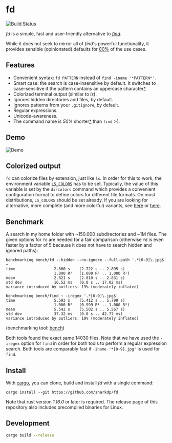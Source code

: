 # fd
[![Build Status](https://travis-ci.org/sharkdp/fd.svg?branch=master)](https://travis-ci.org/sharkdp/fd)

*fd* is a simple, fast and user-friendly alternative to
[*find*](https://www.gnu.org/software/findutils/).

While it does not seek to mirror all of *find*'s powerful functionality, it provides sensible
(opinionated) defaults for [80%](https://en.wikipedia.org/wiki/Pareto_principle) of the use cases.

## Features
* Convenient syntax: `fd PATTERN` instead of `find -iname '*PATTERN*'`.
* Smart case: the search is case-insensitive by default. It switches to
  case-sensitive if the pattern contains an uppercase
  character[\*](http://vimdoc.sourceforge.net/htmldoc/options.html#'smartcase').
* Colorized terminal output (similar to *ls*).
* Ignores hidden directories and files, by default.
* Ignores patterns from your `.gitignore`, by default.
* Regular expressions.
* Unicode-awareness.
* The command name is *50%* shorter[\*](https://github.com/ggreer/the_silver_searcher) than
  `find` :-).

## Demo

![Demo](http://i.imgur.com/iU6qkQj.gif)

## Colorized output
`fd` can colorize files by extension, just like `ls`. In order for this to work, the environment
variable [`LS_COLORS`](https://linux.die.net/man/5/dir_colors) has to be set. Typically, the value
of this variable is set by the `dircolors` command which provides a convenient configuration format
to define colors for different file formats.
On most distributions, `LS_COLORS` should be set already. If you are looking for alternative, more
complete (and more colorful) variants, see
[here](https://github.com/seebi/dircolors-solarized) or
[here](https://github.com/trapd00r/LS_COLORS).

## Benchmark
A search in my home folder with ~150.000 subdirectories and ~1M files. The given options for
`fd` are needed for a fair comparison (otherwise `fd` is even faster by a factor of 5 because it
does not have to search hidden and ignored paths):
```
benchmarking bench/fd --hidden --no-ignore --full-path '.*[0-9]\.jpg$' ~
time                 2.800 s    (2.722 s .. 2.895 s)
                     1.000 R²   (1.000 R² .. 1.000 R²)
mean                 2.821 s    (2.810 s .. 2.831 s)
std dev              16.52 ms   (0.0 s .. 17.02 ms)
variance introduced by outliers: 19% (moderately inflated)

benchmarking bench/find ~ -iregex '.*[0-9]\.jpg$'
time                 5.593 s    (5.412 s .. 5.798 s)
                     1.000 R²   (0.999 R² .. 1.000 R²)
mean                 5.542 s    (5.502 s .. 5.567 s)
std dev              37.32 ms   (0.0 s .. 42.77 ms)
variance introduced by outliers: 19% (moderately inflated)
```
(benchmarking tool: [bench](https://github.com/Gabriel439/bench))

Both tools found the exact same 14030 files. Note that we have used the `-iregex` option for `find`
in order for both tools to perform a regular expression search. Both tools are comparably fast if
`-iname '*[0-9].jpg'` is used for `find`.

## Install
With [cargo](https://github.com/rust-lang/cargo), you can clone, build and install *fd* with a single command:
```
cargo install --git https://github.com/sharkdp/fd
```
Note that rust version *1.16.0* or later is required.
The release page of this repository also includes precompiled binaries for Linux.

## Development
```bash
cargo build --release
```
